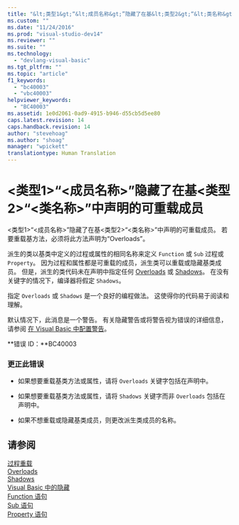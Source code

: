 ```yaml
---
title: "&lt;类型1&gt;“&lt;成员名称&gt;”隐藏了在基&lt;类型2&gt;“&lt;类名称&gt;”中声明的可重载成员 | Microsoft Docs"
ms.custom: ""
ms.date: "11/24/2016"
ms.prod: "visual-studio-dev14"
ms.reviewer: ""
ms.suite: ""
ms.technology: 
  - "devlang-visual-basic"
ms.tgt_pltfrm: ""
ms.topic: "article"
f1_keywords: 
  - "bc40003"
  - "vbc40003"
helpviewer_keywords: 
  - "BC40003"
ms.assetid: 1e0d2061-0ad9-4915-b946-d55cb5d5ee80
caps.latest.revision: 14
caps.handback.revision: 14
author: "stevehoag"
ms.author: "shoag"
manager: "wpickett"
translationtype: Human Translation
---
```

# &lt;类型1&gt;“&lt;成员名称&gt;”隐藏了在基&lt;类型2&gt;“&lt;类名称&gt;”中声明的可重载成员
\<类型1\>“\<成员名称\>”隐藏了在基\<类型2\>“\<类名称\>”中声明的可重载成员。 若要重载基方法，必须将此方法声明为“Overloads”。  
  
 派生的类以基类中定义的过程或属性的相同名称来定义 `Function` 或 `Sub` 过程或 `Property`。 因为过程和属性都是可重载的成员，派生类可以重载或隐藏基类成员。 但是，派生的类代码未在声明中指定任何 [Overloads](../../visual-basic/language-reference/modifiers/overloads.md) 或 [Shadows](../../visual-basic/language-reference/modifiers/shadows.md)。 在没有关键字的情况下，编译器将假定 `Shadows`。  
  
 指定 `Overloads` 或 `Shadows` 是一个良好的编程做法。 这使得你的代码易于阅读和理解。  
  
 默认情况下，此消息是一个警告。 有关隐藏警告或将警告视为错误的详细信息，请参阅 [在 Visual Basic 中配置警告](/visual-studio/ide/configuring-warnings-in-visual-basic)。  
  
 **错误 ID：**BC40003  
  
### 更正此错误  
  
-   如果想要重载基类方法或属性，请将 `Overloads` 关键字包括在声明中。  
  
-   如果想要重载基类方法或属性，请将 `Shadows` 关键字而非 `Overloads` 包括在声明中。  
  
-   如果不想重载或隐藏基类成员，则更改派生类成员的名称。  
  
## 请参阅  
 [过程重载](../../visual-basic/programming-guide/language-features/procedures/procedure-overloading.md)   
 [Overloads](../../visual-basic/language-reference/modifiers/overloads.md)   
 [Shadows](../../visual-basic/language-reference/modifiers/shadows.md)   
 [Visual Basic 中的隐藏](../../visual-basic/programming-guide/language-features/declared-elements/shadowing.md)   
 [Function 语句](../../visual-basic/language-reference/statements/function-statement.md)   
 [Sub 语句](../../visual-basic/language-reference/statements/sub-statement.md)   
 [Property 语句](../../visual-basic/language-reference/statements/property-statement.md)